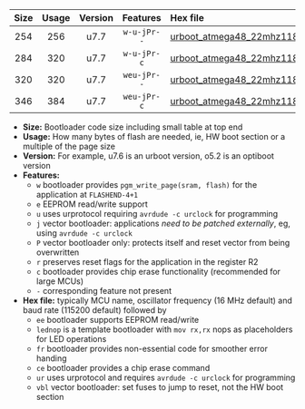 |Size|Usage|Version|Features|Hex file|
|:-:|:-:|:-:|:-:|:--|
|254|256|u7.7|`w-u-jPr--`|[urboot_atmega48_22mhz1184_460800bps_lednop_fr_ur_vbl.hex](https://raw.githubusercontent.com/stefanrueger/urboot.hex/main/mcus/atmega48/fcpu_22mhz1184/460800_bps/urboot_atmega48_22mhz1184_460800bps_lednop_fr_ur_vbl.hex)|
|284|320|u7.7|`w-u-jPr-c`|[urboot_atmega48_22mhz1184_460800bps_lednop_fr_ce_ur_vbl.hex](https://raw.githubusercontent.com/stefanrueger/urboot.hex/main/mcus/atmega48/fcpu_22mhz1184/460800_bps/urboot_atmega48_22mhz1184_460800bps_lednop_fr_ce_ur_vbl.hex)|
|320|320|u7.7|`weu-jPr--`|[urboot_atmega48_22mhz1184_460800bps_ee_lednop_fr_ur_vbl.hex](https://raw.githubusercontent.com/stefanrueger/urboot.hex/main/mcus/atmega48/fcpu_22mhz1184/460800_bps/urboot_atmega48_22mhz1184_460800bps_ee_lednop_fr_ur_vbl.hex)|
|346|384|u7.7|`weu-jPr-c`|[urboot_atmega48_22mhz1184_460800bps_ee_lednop_fr_ce_ur_vbl.hex](https://raw.githubusercontent.com/stefanrueger/urboot.hex/main/mcus/atmega48/fcpu_22mhz1184/460800_bps/urboot_atmega48_22mhz1184_460800bps_ee_lednop_fr_ce_ur_vbl.hex)|

- **Size:** Bootloader code size including small table at top end
- **Usage:** How many bytes of flash are needed, ie, HW boot section or a multiple of the page size
- **Version:** For example, u7.6 is an urboot version, o5.2 is an optiboot version
- **Features:**
  + `w` bootloader provides `pgm_write_page(sram, flash)` for the application at `FLASHEND-4+1`
  + `e` EEPROM read/write support
  + `u` uses urprotocol requiring `avrdude -c urclock` for programming
  + `j` vector bootloader: applications *need to be patched externally*, eg, using `avrdude -c urclock`
  + `P` vector bootloader only: protects itself and reset vector from being overwritten
  + `r` preserves reset flags for the application in the register R2
  + `c` bootloader provides chip erase functionality (recommended for large MCUs)
  + `-` corresponding feature not present
- **Hex file:** typically MCU name, oscillator frequency (16 MHz default) and baud rate (115200 default) followed by
  + `ee` bootloader supports EEPROM read/write
  + `lednop` is a template bootloader with `mov rx,rx` nops as placeholders for LED operations
  + `fr` bootloader provides non-essential code for smoother error handing
  + `ce` bootloader provides a chip erase command
  + `ur` uses urprotocol and requires `avrdude -c urclock` for programming
  + `vbl` vector bootloader: set fuses to jump to reset, not the HW boot section
